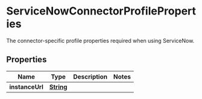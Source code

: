 

# ServiceNowConnectorProfileProperties

 The connector-specific profile properties required when using ServiceNow. 

## Properties

| Name | Type | Description | Notes |
|------------ | ------------- | ------------- | -------------|
|**instanceUrl** | [**String**](String.md) |  |  |



